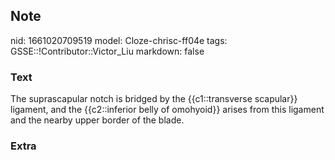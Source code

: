 ## Note
nid: 1661020709519
model: Cloze-chrisc-ff04e
tags: GSSE::!Contributor::Victor_Liu
markdown: false

### Text
<div>
  The suprascapular notch is bridged by the {{c1::transverse
  scapular}} ligament, and the {{c2::inferior belly of omohyoid}}
  arises from this ligament and the nearby upper border of the
  blade.
</div>

### Extra

